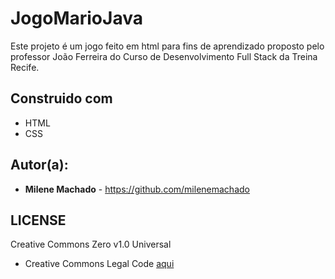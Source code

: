# JogoMarioJava
Este projeto é um jogo feito em html para fins de aprendizado proposto pelo professor João Ferreira do Curso de Desenvolvimento Full Stack da Treina Recife.

## Construido com
- HTML
- CSS

## Autor(a):

- **Milene Machado** - https://github.com/milenemachado

## LICENSE

Creative Commons Zero v1.0 Universal
- Creative Commons Legal Code [aqui](https://github.com/milenemachado/JogoMarioJava/blob/main/LICENSE)
